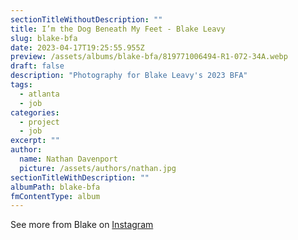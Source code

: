 ```yaml
---
sectionTitleWithoutDescription: ""
title: I’m the Dog Beneath My Feet - Blake Leavy
slug: blake-bfa
date: 2023-04-17T19:25:55.955Z
preview: /assets/albums/blake-bfa/819771006494-R1-072-34A.webp
draft: false
description: "Photography for Blake Leavy's 2023 BFA"
tags:
  - atlanta
  - job
categories:
  - project
  - job
excerpt: ""
author:
  name: Nathan Davenport
  picture: /assets/authors/nathan.jpg
sectionTitleWithDescription: ""
albumPath: blake-bfa
fmContentType: album
---
```


See more from Blake on [Instagram](https://www.instagram.com/silverelegy/)
